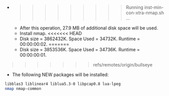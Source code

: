 * >>>>>>>>> Running inst-min-con-xtra-nmap.sh ...
  * After this operation, 27.9 MB of additional disk space will be used.
  * Install nmap.
<<<<<<< HEAD
  * Disk size = 3862432K. Space Used = 34732K. Runtime = 00:00:00:02.
=======
  * Disk size = 3853536K. Space Used = 34736K. Runtime = 00:00:00:01.
>>>>>>> refs/remotes/origin/bullseye
  * The following NEW packages will be installed:
  ```bash
libblas3 liblinear4 liblua5.3-0 libpcap0.8 lua-lpeg
nmap nmap-common
  ```
